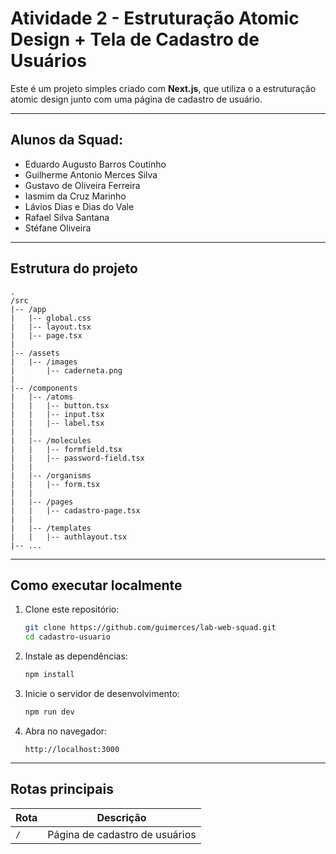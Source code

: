 # Atividade 2 - Estruturação Atomic Design + Tela de Cadastro de Usuários

Este é um projeto simples criado com **Next.js**, que utiliza o a estruturação atomic design junto com uma página de cadastro de usuário.

---

## Alunos da Squad:
- Eduardo Augusto Barros Coutinho
- Guilherme Antonio Merces Silva
- Gustavo de Oliveira Ferreira
- Iasmim da Cruz Marinho
- Lávios Dias e Dias do Vale
- Rafael Silva Santana
- Stéfane Oliveira

---

## Estrutura do projeto

```
.
/src
|-- /app
|   |-- global.css
|   |-- layout.tsx       
|   |-- page.tsx
|
|-- /assets
|   |-- /images
|       |-- caderneta.png
|
|-- /components
|   |-- /atoms            
|   |   |-- button.tsx
|   |   |-- input.tsx
|   |   |-- label.tsx
|   |
|   |-- /molecules        
|   |   |-- formfield.tsx
|   |   |-- password-field.tsx
|   |
|   |-- /organisms    
|   |   |-- form.tsx
|   |
|   |-- /pages
|   |   |-- cadastro-page.tsx
|   |
|   |-- /templates    
|   |   |-- authlayout.tsx
|-- ...
```

---

## Como executar localmente

1. Clone este repositório:

   ```bash
   git clone https://github.com/guimerces/lab-web-squad.git
   cd cadastro-usuario
   ```

2. Instale as dependências:

   ```bash
   npm install
   ```

3. Inicie o servidor de desenvolvimento:

   ```bash
   npm run dev
   ```

4. Abra no navegador:

   ```
   http://localhost:3000
   ```

---

## Rotas principais

| Rota         | Descrição                                        |
| ------------ | ------------------------------------------------ |
| `/`          | Página de cadastro de usuários                   |
